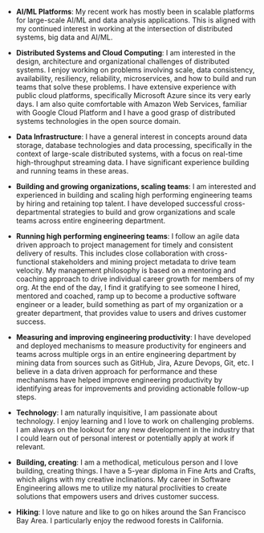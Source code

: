 - **AI/ML Platforms**: My recent work has mostly been in scalable platforms for large-scale AI/ML and data analysis applications. This is aligned with my continued interest in working at the intersection of distributed systems, big data and AI/ML.

- **Distributed Systems and Cloud Computing**: I am interested in the design, architecture and organizational challenges of distributed systems. I enjoy working on problems involving scale, data consistency, availability, resiliency, reliability, microservices, and how to build and run teams that solve these problems. I have extensive experience with public cloud platforms, specifically Microsoft Azure since its very early days. I am also quite comfortable with Amazon Web Services, familiar with Google Cloud Platform and I have a good grasp of distributed systems technologies in the open source domain.

- **Data Infrastructure**: I have a general interest in concepts around data storage, database technologies and data processing, specifically in the context of large-scale distributed systems, with a focus on real-time high-throughput streaming data. I have significant experience building and running teams in these areas.

- **Building and growing organizations, scaling teams**: I am interested and experienced in building and scaling high performing engineering teams by hiring and retaining top talent. I have developed successful cross-departmental strategies to build and grow organizations and scale teams across entire engineering department.

- **Running high performing engineering teams**: I follow an agile data driven approach to project management for timely and consistent delivery of results. This includes close collaboration with cross-functional stakeholders and mining project metadata to drive team velocity. My management philosophy is based on a mentoring and coaching approach to drive individual career growth for members of my org. At the end of the day, I find it gratifying to see someone I hired, mentored and coached, ramp up to become a productive software engineer or a leader, build something as part of my organization or a greater department, that provides value to users and drives customer success.

- **Measuring and improving engineering productivity**: I have developed and deployed mechanisms to measure productivity for engineers and teams across multiple orgs in an entire engineering department by mining data from sources such as GitHub, Jira, Azure Devops, Git, etc. I believe in a data driven approach for performance and these mechanisms have helped improve engineering productivity by identifying areas for improvements and providing actionable follow-up steps.

- **Technology**: I am naturally inquisitive, I am passionate about technology. I enjoy learning and I love to work on challenging problems. I am always on the lookout for any new development in the industry that I could learn out of personal interest or potentially apply at work if relevant.

- **Building, creating**:  I am a methodical, meticulous person and I love building, creating things. I have a 5-year diploma in Fine Arts and Crafts, which aligns with my creative inclinations. My career in Software Engineering allows me to utilize my natural proclivities to create solutions that empowers users and drives customer success.

- **Hiking**: I love nature and like to go on hikes around the San Francisco Bay Area. I particularly enjoy the redwood forests in California.
